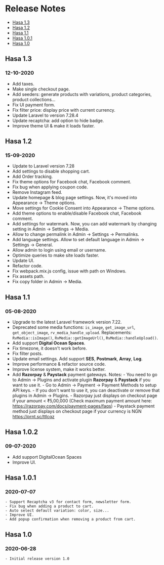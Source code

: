 # Release Notes

- [Hasa 1.3](#version_1_3)
- [Hasa 1.2](#version_1_2)
- [Hasa 1.1](#version_1_1)
- [Hasa 1.0.1](#version_1_0_1)
- [Hasa 1.0](#version_1_0)

## Hasa 1.3
### 12-10-2020

- Add taxes.
- Make single checkout page.
- Add seeders: generate products with variations, product categories, product collections...
- Fix UI payment form.
- Fix filter price: display price with current currency.
- Update Laravel to version 7.28.4
- Update recaptcha: add option to hide badge.
- Improve theme UI & make it loads faster.

## Hasa 1.2
### 15-09-2020

- Update to Laravel version 7.28
- Add settings to disable shopping cart.
- Add Order tracking.
- Fix theme options for Facebook chat, Facebook comment.
- Fix bug when applying coupon code.
- Remove Instagram feed.
- Update homepage & blog page settings. Now, it's moved into Appearance -> Theme options.
- Move settings for Cookie Consent into Appearance -> Theme options.
- Add theme options to enable/disable Facebook chat, Facebook comment.
- Add settings for watermark. Now, you can add watermark by changing setting in Admin -> Settings -> Media.
- Allow to change permalink in Admin -> Settings -> Permalinks.
- Add language settings. Allow to set default language in Admin -> Settings -> General.
- Allow admin to login using email or username.
- Optimize queries to make site loads faster.
- Update UI.
- Refactor code.
- Fix webpack.mix.js config, issue with path on Windows.
- Fix assets path.
- Fix copy folder in Admin -> Media.

## Hasa 1.1
### 05-08-2020
- Upgrade to the latest Laravel framework version 7.22.
- Deprecated some media functions: `is_image`, `get_image_url`, `get_object_image`, `rv_media_handle_upload`. 
  Replacements: `RvMedia::isImage()`, `RvMedia::getImageUrl()`, `RvMedia::handleUpload()`.
- Add support **Digital Ocean Spaces**.
- Fix timezone, it doesn't work before.
- Fix filter posts.
- Update email settings. Add support **SES**, **Postmark**, **Array**, **Log**.
- Improve performance & refactor source code.
- Improve license system, make it works better.
- Add **Razorpay** & **Paystack** payment gateways. 
    Notes: 
        - You need to go to Admin -> Plugins and activate plugin **Razorpay** & **Paystack** if you want to use it. 
        - Go to Admin -> Payment -> Payment Methods to setup API keys. 
        - If you don't want to use it, you can deactivate or remove that plugins in Admin -> Plugins.
        - Razorpay just displays on checkout page if your amount < ₹5,00,000 (Check maximum payment amount here: https://razorpay.com/docs/payment-pages/faqs)
        - Paystack payment method just displays on checkout page if your currency is NGN https://prnt.sc/ttlcqz
        
## Hasa 1.0.2
### 09-07-2020

- Add support DigitalOcean Spaces
- Improve UI.

<a name="version_1_0_1"></a>
## Hasa 1.0.1
### 2020-07-07
    - Support Recaptcha v3 for contact form, newsletter form.
    - Fix bug when adding a product to cart.
    - Auto select default variation: color, size...
    - Improve UI.
    - Add popup confirmation when removing a product from cart.
    
<a name="version_1_0"></a>
## Hasa 1.0
### 2020-06-28
    - Initial release version 1.0
